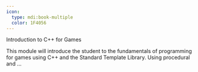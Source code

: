 ```yaml
---
icon:
  type: mdi:book-multiple
  color: 1F4056
---
```

Introduction to C++ for Games

This module will introduce the student to the fundamentals of programming for games using C++ and the Standard Template Library. Using procedural and  ... 

